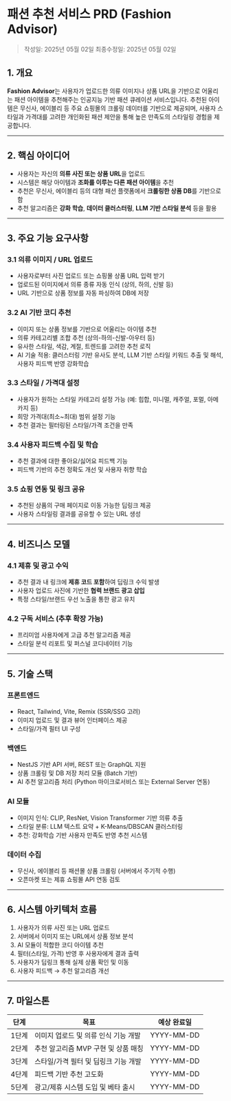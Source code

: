 # 패션 추천 서비스 PRD (Fashion Advisor)

> 작성일: 2025년 05월 02일
> 최종수정일: 2025년 05월 02일

## 1. 개요

**Fashion Advisor**는 사용자가 업로드한 의류 이미지나 상품 URL을 기반으로 어울리는 패션 아이템을 추천해주는 인공지능 기반 패션 큐레이션 서비스입니다. 추천된 아이템은 무신사, 에이블리 등 주요 쇼핑몰의 크롤링 데이터를 기반으로 제공되며, 사용자 스타일과 가격대를 고려한 개인화된 패션 제안을 통해 높은 만족도의 스타일링 경험을 제공합니다.

---

## 2. 핵심 아이디어

- 사용자는 자신의 **의류 사진 또는 상품 URL**을 업로드
- 시스템은 해당 아이템과 **조화를 이루는 다른 패션 아이템**을 추천
- 추천은 무신사, 에이블리 등의 대형 패션 플랫폼에서 **크롤링한 상품 DB**를 기반으로 함
- 추천 알고리즘은 **강화 학습**, **데이터 클러스터링**, **LLM 기반 스타일 분석** 등을 활용

---

## 3. 주요 기능 요구사항

### 3.1 의류 이미지 / URL 업로드

- 사용자로부터 사진 업로드 또는 쇼핑몰 상품 URL 입력 받기
- 업로드된 이미지에서 의류 종류 자동 인식 (상의, 하의, 신발 등)
- URL 기반으로 상품 정보를 자동 파싱하여 DB에 저장

### 3.2 AI 기반 코디 추천

- 이미지 또는 상품 정보를 기반으로 어울리는 아이템 추천
- 의류 카테고리별 조합 추천 (상의-하의-신발-아우터 등)
- 유사한 스타일, 색감, 계절, 트렌드를 고려한 추천 로직
- AI 기술 적용: 클러스터링 기반 유사도 분석, LLM 기반 스타일 키워드 추출 및 해석, 사용자 피드백 반영 강화학습

### 3.3 스타일 / 가격대 설정

- 사용자가 원하는 스타일 카테고리 설정 가능 (예: 힙합, 미니멀, 캐주얼, 포멀, 아메카지 등)
- 희망 가격대(최소\~최대) 범위 설정 기능
- 추천 결과는 필터링된 스타일/가격 조건을 만족

### 3.4 사용자 피드백 수집 및 학습

- 추천 결과에 대한 좋아요/싫어요 피드백 기능
- 피드백 기반의 추천 정확도 개선 및 사용자 취향 학습

### 3.5 쇼핑 연동 및 링크 공유

- 추천된 상품의 구매 페이지로 이동 가능한 딥링크 제공
- 사용자 스타일링 결과를 공유할 수 있는 URL 생성

---

## 4. 비즈니스 모델

### 4.1 제휴 및 광고 수익

- 추천 결과 내 링크에 **제휴 코드 포함**하여 딥링크 수익 발생
- 사용자 업로드 사진에 기반한 **협력 브랜드 광고 삽입**
- 특정 스타일/브랜드 우선 노출을 통한 광고 유치

### 4.2 구독 서비스 (추후 확장 가능)

- 프리미엄 사용자에게 고급 추천 알고리즘 제공
- 스타일 분석 리포트 및 퍼스널 코디네이터 기능

---

## 5. 기술 스택

### 프론트엔드

- React, Tailwind, Vite, Remix (SSR/SSG 고려)
- 이미지 업로드 및 결과 뷰어 인터페이스 제공
- 스타일/가격 필터 UI 구성

### 백엔드

- NestJS 기반 API 서버, REST 또는 GraphQL 지원
- 상품 크롤링 및 DB 저장 처리 모듈 (Batch 기반)
- AI 추천 알고리즘 처리 (Python 마이크로서비스 또는 External Server 연동)

### AI 모듈

- 이미지 인식: CLIP, ResNet, Vision Transformer 기반 의류 추출
- 스타일 분류: LLM 텍스트 요약 + K-Means/DBSCAN 클러스터링
- 추천: 강화학습 기반 사용자 만족도 반영 추천 시스템

### 데이터 수집

- 무신사, 에이블리 등 패션몰 상품 크롤링 (서버에서 주기적 수행)
- 오픈마켓 또는 제휴 쇼핑몰 API 연동 검토

---

## 6. 시스템 아키텍처 흐름

1. 사용자가 의류 사진 또는 URL 업로드
2. 서버에서 이미지 또는 URL에서 상품 정보 분석
3. AI 모듈이 적합한 코디 아이템 추천
4. 필터(스타일, 가격) 반영 후 사용자에게 결과 출력
5. 사용자가 딥링크 통해 실제 상품 확인 및 이동
6. 사용자 피드백 → 추천 알고리즘 개선

---

## 7. 마일스톤

| 단계  | 목표                                 | 예상 완료일 |
| ----- | ------------------------------------ | ----------- |
| 1단계 | 이미지 업로드 및 의류 인식 기능 개발 | YYYY-MM-DD  |
| 2단계 | 추천 알고리즘 MVP 구현 및 상품 매칭  | YYYY-MM-DD  |
| 3단계 | 스타일/가격 필터 및 딥링크 기능 개발 | YYYY-MM-DD  |
| 4단계 | 피드백 기반 추천 고도화              | YYYY-MM-DD  |
| 5단계 | 광고/제휴 시스템 도입 및 베타 출시   | YYYY-MM-DD  |

